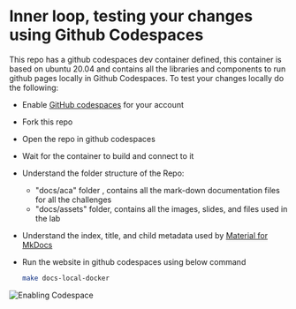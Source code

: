 # Inner loop, testing your changes using Github Codespaces

This repo has a github codespaces dev container defined, this container is based on ubuntu 20.04 and contains all the libraries and components to run github pages locally in Github Codespaces. To test your changes locally do the following:

- Enable [GitHub codespaces](https://github.com/features/codespaces) for your account
- Fork this repo
- Open the repo in github codespaces
- Wait for the container to build and connect to it
- Understand the folder structure of the Repo:
    - "docs/aca" folder , contains all the mark-down documentation files for all the challenges
    - "docs/assets" folder, contains all the images, slides, and files used in the lab
- Understand the index, title, and child metadata used by [Material for MkDocs](https://squidfunk.github.io/mkdocs-material/getting-started/) 

- Run the website in github codespaces using below command
    
    ```bash
    make docs-local-docker
    ```
![Enabling Codespace](../../assets/gifs/codespace.gif)